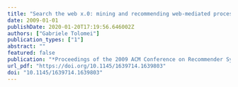 ```yaml
---
title: "Search the web x.0: mining and recommending web-mediated processes"
date: 2009-01-01
publishDate: 2020-01-20T17:19:56.646002Z
authors: ["Gabriele Tolomei"]
publication_types: ["1"]
abstract: ""
featured: false
publication: "*Proceedings of the 2009 ACM Conference on Recommender Systems, RecSys 2009, New York, NY, USA, October 23-25, 2009*"
url_pdf: "https://doi.org/10.1145/1639714.1639803"
doi: "10.1145/1639714.1639803"
---
```


